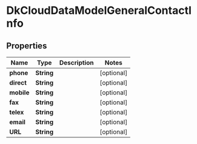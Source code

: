
# DkCloudDataModelGeneralContactInfo

## Properties
Name | Type | Description | Notes
------------ | ------------- | ------------- | -------------
**phone** | **String** |  |  [optional]
**direct** | **String** |  |  [optional]
**mobile** | **String** |  |  [optional]
**fax** | **String** |  |  [optional]
**telex** | **String** |  |  [optional]
**email** | **String** |  |  [optional]
**URL** | **String** |  |  [optional]



